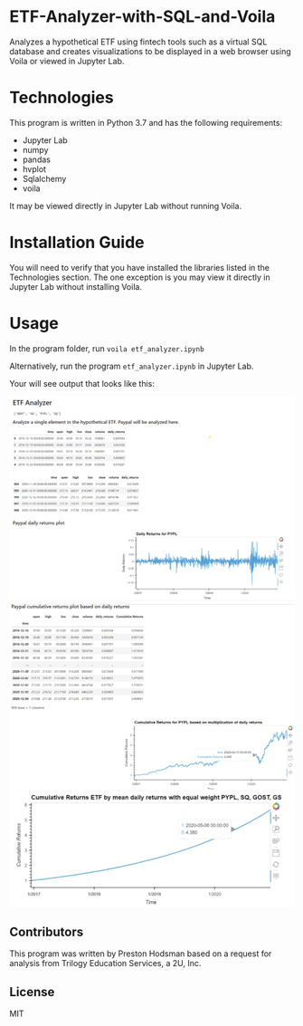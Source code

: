# ETF-Analyzer-with-SQL-and-Voila
Analyzes a hypothetical ETF using fintech tools such as a virtual SQL database and creates visualizations to be displayed in a web browser using Voila or viewed in Jupyter Lab.

# Technologies

This program is written in Python 3.7 and has the following requirements:

- Jupyter Lab
- numpy
- pandas
- hvplot
- Sqlalchemy
- voila

It may be viewed directly in Jupyter Lab without running Voila.

# Installation Guide

You will need to verify that you have installed the libraries listed in the Technologies section. The one exception is you may view it directly in Jupyter Lab without installing Voila.

# Usage

In the program folder, run `voila etf_analyzer.ipynb`

Alternatively, run the program ```etf_analyzer.ipynb``` in Jupyter Lab.

Your will see output that looks like this:

![](https://github.com/phodsman/ETF-Analyzer-with-SQL-and-Voila/blob/main/Screenshot%202021-11-14%20135017.png?raw=true)
![](https://github.com/phodsman/ETF-Analyzer-with-SQL-and-Voila/blob/main/Screenshot%202021-11-14%20135104.png?raw=true)
![](https://github.com/phodsman/ETF-Analyzer-with-SQL-and-Voila/blob/main/Screenshot%202021-11-14%20135328.png?raw=true)

## Contributors
This program was written by Preston Hodsman based on a request for analysis from Trilogy Education Services, a 2U, Inc.

## License
MIT